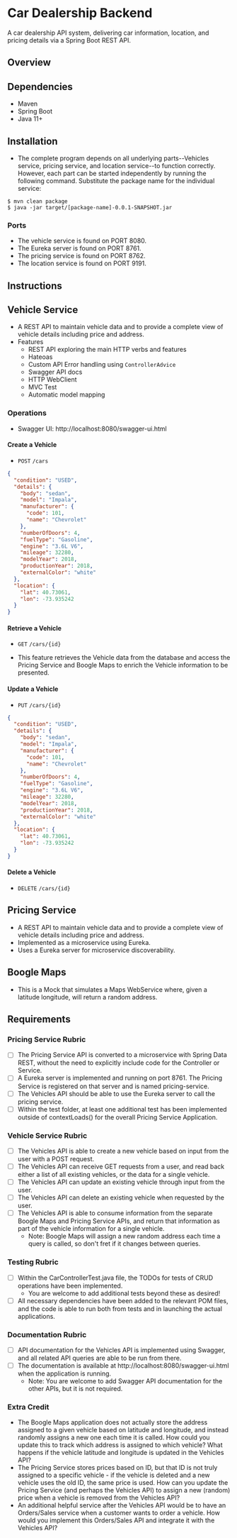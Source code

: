 # Car Dealership Backend

A car dealership API system, delivering car information, location, and pricing details via a Spring Boot REST API.

## Overview

## Dependencies

- Maven
- Spring Boot
- Java 11+

## Installation

- The complete program depends on all underlying parts--Vehicles service, pricing service, and location service--to function correctly. However, each part can be started independently by running the following command. Substitute the package name for the individual service:

```shell
$ mvn clean package
$ java -jar target/[package-name]-0.0.1-SNAPSHOT.jar
```

### Ports

- The vehicle service is found on PORT 8080.
- The Eureka server is found on PORT 8761.
- The pricing service is found on PORT 8762.
- The location service is found on PORT 9191.

## Instructions

## Vehicle Service

- A REST API to maintain vehicle data and to provide a complete view of vehicle details including price and address.
- Features
  - REST API exploring the main HTTP verbs and features
  - Hateoas
  - Custom API Error handling using `ControllerAdvice`
  - Swagger API docs
  - HTTP WebClient
  - MVC Test
  - Automatic model mapping

### Operations

- Swagger UI: http://localhost:8080/swagger-ui.html

#### Create a Vehicle

- `POST` `/cars`

```json
{
  "condition": "USED",
  "details": {
    "body": "sedan",
    "model": "Impala",
    "manufacturer": {
      "code": 101,
      "name": "Chevrolet"
    },
    "numberOfDoors": 4,
    "fuelType": "Gasoline",
    "engine": "3.6L V6",
    "mileage": 32280,
    "modelYear": 2018,
    "productionYear": 2018,
    "externalColor": "white"
  },
  "location": {
    "lat": 40.73061,
    "lon": -73.935242
  }
}
```

#### Retrieve a Vehicle

- `GET` `/cars/{id}`

- This feature retrieves the Vehicle data from the database and access the Pricing Service and Boogle Maps to enrich the Vehicle information to be presented.

#### Update a Vehicle

- `PUT` `/cars/{id}`

```json
{
  "condition": "USED",
  "details": {
    "body": "sedan",
    "model": "Impala",
    "manufacturer": {
      "code": 101,
      "name": "Chevrolet"
    },
    "numberOfDoors": 4,
    "fuelType": "Gasoline",
    "engine": "3.6L V6",
    "mileage": 32280,
    "modelYear": 2018,
    "productionYear": 2018,
    "externalColor": "white"
  },
  "location": {
    "lat": 40.73061,
    "lon": -73.935242
  }
}
```

#### Delete a Vehicle

- `DELETE` `/cars/{id}`

## Pricing Service

- A REST API to maintain vehicle data and to provide a complete view of vehicle details including price and address.
- Implemented as a microservice using Eureka.
- Uses a Eureka server for microservice discoverability.

## Boogle Maps

- This is a Mock that simulates a Maps WebService where, given a latitude longitude, will return a random address.

## Requirements

### Pricing Service Rubric

- [ ] The Pricing Service API is converted to a microservice with Spring Data REST, without the need to explicitly include code for the Controller or Service.
- [ ] A Eureka server is implemented and running on port 8761. The Pricing Service is registered on that server and is named pricing-service.
- [ ] The Vehicles API should be able to use the Eureka server to call the pricing service.
- [ ] Within the test folder, at least one additional test has been implemented outside of contextLoads() for the overall Pricing Service Application.

### Vehicle Service Rubric

- [ ] The Vehicles API is able to create a new vehicle based on input from the user with a POST request.
- [ ] The Vehicles API can receive GET requests from a user, and read back either a list of all existing vehicles, or the data for a single vehicle.
- [ ] The Vehicles API can update an existing vehicle through input from the user.
- [ ] The Vehicles API can delete an existing vehicle when requested by the user.
- [ ] The Vehicles API is able to consume information from the separate Boogle Maps and Pricing Service APIs, and return that information as part of the vehicle information for a single vehicle.
  - Note: Boogle Maps will assign a new random address each time a query is called, so don't fret if it changes between queries.

### Testing Rubric

- [ ] Within the CarControllerTest.java file, the TODOs for tests of CRUD operations have been implemented.
  - You are welcome to add additional tests beyond these as desired!
- [ ] All necessary dependencies have been added to the relevant POM files, and the code is able to run both from tests and in launching the actual applications.

### Documentation Rubric

- [ ] API documentation for the Vehicles API is implemented using Swagger, and all related API queries are able to be run from there.
- [ ] The documentation is available at http://localhost:8080/swagger-ui.html when the application is running.
  - Note: You are welcome to add Swagger API documentation for the other APIs, but it is not required.

### Extra Credit

- The Boogle Maps application does not actually store the address assigned to a given vehicle based on latitude and longitude, and instead randomly assigns a new one each time it is called. How could you update this to track which address is assigned to which vehicle? What happens if the vehicle latitude and longitude is updated in the Vehicles API?
- The Pricing Service stores prices based on ID, but that ID is not truly assigned to a specific vehicle - if the vehicle is deleted and a new vehicle uses the old ID, the same price is used. How can you update the Pricing Service (and perhaps the Vehicles API) to assign a new (random) price when a vehicle is removed from the Vehicles API?
- An additional helpful service after the Vehicles API would be to have an Orders/Sales service when a customer wants to order a vehicle. How would you implement this Orders/Sales API and integrate it with the Vehicles API?
